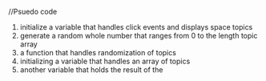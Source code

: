 //Psuedo code

1. initialize a variable that handles click events and displays space topics
2. generate a random whole number that ranges from 0 to the length topic array
3. a function that handles randomization of topics
4. initializing a variable that handles an array of topics
5. another variable that holds the result of the
